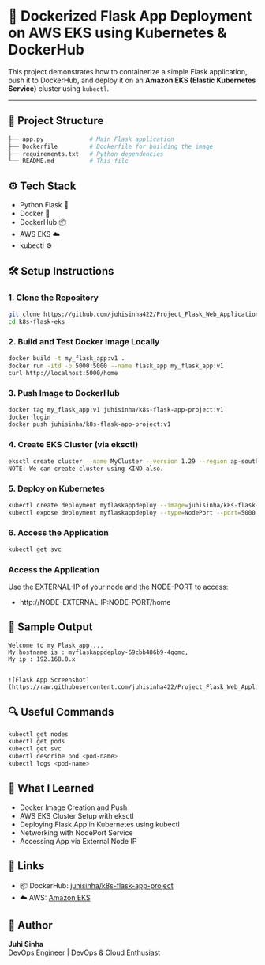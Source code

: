 # 🚀 Dockerized Flask App Deployment on AWS EKS using Kubernetes & DockerHub

This project demonstrates how to containerize a simple Flask application, push it to DockerHub, and deploy it on an **Amazon EKS (Elastic Kubernetes Service)** cluster using `kubectl`.

---

## 📁 Project Structure

```bash
├── app.py             # Main Flask application
├── Dockerfile         # Dockerfile for building the image
├── requirements.txt   # Python dependencies
└── README.md          # This file
```

## ⚙️ Tech Stack

- Python Flask 🐍  
- Docker 🐳  
- DockerHub 📦  
- AWS EKS ☁️  
- kubectl ⚙️

## 🛠️ Setup Instructions

### 1. Clone the Repository
```bash
git clone https://github.com/juhisinha422/Project_Flask_Web_Application_with_Kubernetes.git
cd k8s-flask-eks
```

### 2. Build and Test Docker Image Locally

```bash
docker build -t my_flask_app:v1 .
docker run -itd -p 5000:5000 --name flask_app my_flask_app:v1
curl http://localhost:5000/home
```

### 3. Push Image to DockerHub

```bash
docker tag my_flask_app:v1 juhisinha/k8s-flask-app-project:v1
docker login
docker push juhisinha/k8s-flask-app-project:v1
```

### 4. Create EKS Cluster (via eksctl)

```bash
eksctl create cluster --name MyCluster --version 1.29 --region ap-south-1 --nodegroup-name linux-nodes --node-type t2.micro --nodes 2 --managed
NOTE: We can create cluster using KIND also.
```

### 5. Deploy on Kubernetes

```bash
kubectl create deployment myflaskappdeploy --image=juhisinha/k8s-flask-app-project:v1
kubectl expose deployment myflaskappdeploy --type=NodePort --port=5000 --target-port=5000
```

### 6. Access the Application

```bash
kubectl get svc
```

### Access the Application

Use the EXTERNAL-IP of your node and the NODE-PORT to access:
- http://NODE-EXTERNAL-IP:NODE-PORT/home

## 📸 Sample Output
```vnet
Welcome to my Flask app..., 
My hostname is : myflaskappdeploy-69cbb486b9-4qqmc, 
My ip : 192.168.0.x


![Flask App Screenshot](https://raw.githubusercontent.com/juhisinha422/Project_Flask_Web_Application_with_Kubernetes/main/images/image.png)
```

## 🔍 Useful Commands

```bash
kubectl get nodes
kubectl get pods
kubectl get svc
kubectl describe pod <pod-name>
kubectl logs <pod-name>
```

## 🧠 What I Learned

- Docker Image Creation and Push  
- AWS EKS Cluster Setup with eksctl  
- Deploying Flask App in Kubernetes using kubectl  
- Networking with NodePort Service  
- Accessing App via External Node IP

## 🔗 Links

- 📦 DockerHub: [juhisinha/k8s-flask-app-project](https://hub.docker.com/r/juhisinha/k8s-flask-app-project)
- ☁️ AWS: [Amazon EKS](https://aws.amazon.com/eks/)

## 🙌 Author

**Juhi Sinha**  
DevOps Engineer | DevOps & Cloud Enthusiast  

